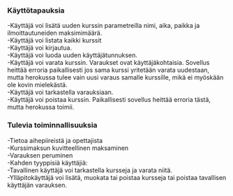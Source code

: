 ### Käyttötapauksia
-Käyttäjä voi lisätä uuden kurssin parametreilla nimi, aika, paikka ja ilmoittautuneiden maksimimäärä.  
-Käyttäjä voi listata kaikki kurssit  
-Käyttäjä voi kirjautua.  
-Käyttäjä voi luoda uuden käyttäjätunnuksen.  
-Käyttäjä voi varata kurssin. Varaukset ovat käyttäjäkohtaisia. Sovellus heittää erroria paikallisesti jos sama kurssi yritetään varata uudestaan, mutta herokussa tulee vain uusi varaus samalle kurssille, mikä ei myöskään ole kovin mielekästä.  
-Käyttäjä voi tarkastella varauksiaan.  
-Käyttäjä voi poistaa kurssin. Paikallisesti sovellus heittää erroria tästä, mutta herokussa toimii.

### Tulevia toiminnallisuuksia 
-Tietoa aihepiireistä ja opettajista  
-Kurssimaksun kuvitteellinen maksaminen  
-Varauksen peruminen  
-Kahden tyyppisiä käyttäjiä:  
-Tavallinen käyttäjä voi tarkastella kursseja ja varata niitä.  
-Ylläpitokäyttäjä voi lisätä, muokata tai poistaa kursseja tai poistaa tavallisen käyttäjän varauksen.  

